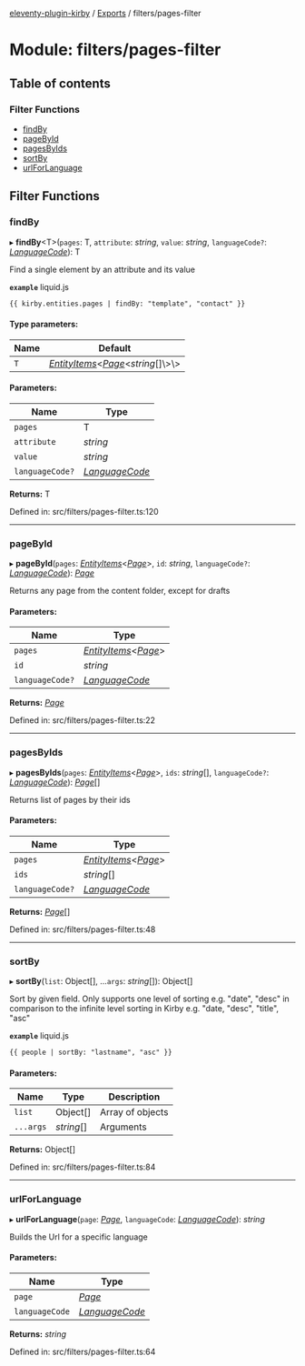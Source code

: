 [eleventy-plugin-kirby](../README.md) / [Exports](../modules.md) / filters/pages-filter

# Module: filters/pages-filter

## Table of contents

### Filter Functions

- [findBy](filters_pages_filter.md#findby)
- [pageById](filters_pages_filter.md#pagebyid)
- [pagesByIds](filters_pages_filter.md#pagesbyids)
- [sortBy](filters_pages_filter.md#sortby)
- [urlForLanguage](filters_pages_filter.md#urlforlanguage)

## Filter Functions

### findBy

▸ **findBy**<T\>(`pages`: T, `attribute`: *string*, `value`: *string*, `languageCode?`: [*LanguageCode*](models_language_model.md#languagecode)): T

Find a single element by an attribute and its value

**`example`** liquid.js
```html
{{ kirby.entities.pages | findBy: "template", "contact" }}
```

#### Type parameters:

Name | Default |
------ | ------ |
`T` | [*EntityItems*](../interfaces/models/kirby/kirby-model.entityitems.md)<[*Page*](../interfaces/models/kirby/page-model.page.md)<*string*[]\\>\\> |

#### Parameters:

Name | Type |
------ | ------ |
`pages` | T |
`attribute` | *string* |
`value` | *string* |
`languageCode?` | [*LanguageCode*](models_language_model.md#languagecode) |

**Returns:** T

Defined in: src/filters/pages-filter.ts:120

___

### pageById

▸ **pageById**(`pages`: [*EntityItems*](../interfaces/models/kirby/kirby-model.entityitems.md)<[*Page*](../interfaces/models/kirby/page-model.page.md)\>, `id`: *string*, `languageCode?`: [*LanguageCode*](models_language_model.md#languagecode)): [*Page*](../interfaces/models/kirby/page-model.page.md)

Returns any page from the content folder, except for drafts

#### Parameters:

Name | Type |
------ | ------ |
`pages` | [*EntityItems*](../interfaces/models/kirby/kirby-model.entityitems.md)<[*Page*](../interfaces/models/kirby/page-model.page.md)\> |
`id` | *string* |
`languageCode?` | [*LanguageCode*](models_language_model.md#languagecode) |

**Returns:** [*Page*](../interfaces/models/kirby/page-model.page.md)

Defined in: src/filters/pages-filter.ts:22

___

### pagesByIds

▸ **pagesByIds**(`pages`: [*EntityItems*](../interfaces/models/kirby/kirby-model.entityitems.md)<[*Page*](../interfaces/models/kirby/page-model.page.md)\>, `ids`: *string*[], `languageCode?`: [*LanguageCode*](models_language_model.md#languagecode)): [*Page*](../interfaces/models/kirby/page-model.page.md)[]

Returns list of pages by their ids

#### Parameters:

Name | Type |
------ | ------ |
`pages` | [*EntityItems*](../interfaces/models/kirby/kirby-model.entityitems.md)<[*Page*](../interfaces/models/kirby/page-model.page.md)\> |
`ids` | *string*[] |
`languageCode?` | [*LanguageCode*](models_language_model.md#languagecode) |

**Returns:** [*Page*](../interfaces/models/kirby/page-model.page.md)[]

Defined in: src/filters/pages-filter.ts:48

___

### sortBy

▸ **sortBy**(`list`: Object[], ...`args`: *string*[]): Object[]

Sort by given field. Only supports one level of sorting e.g. "date", "desc"
in comparison to the infinite level sorting in Kirby e.g. "date, "desc", "title", "asc"

**`example`** liquid.js
```html
{{ people | sortBy: "lastname", "asc" }}
```

#### Parameters:

Name | Type | Description |
------ | ------ | ------ |
`list` | Object[] | Array of objects   |
`...args` | *string*[] | Arguments   |

**Returns:** Object[]

Defined in: src/filters/pages-filter.ts:84

___

### urlForLanguage

▸ **urlForLanguage**(`page`: [*Page*](../interfaces/models/kirby/page-model.page.md), `languageCode`: [*LanguageCode*](models_language_model.md#languagecode)): *string*

Builds the Url for a specific language

#### Parameters:

Name | Type |
------ | ------ |
`page` | [*Page*](../interfaces/models/kirby/page-model.page.md) |
`languageCode` | [*LanguageCode*](models_language_model.md#languagecode) |

**Returns:** *string*

Defined in: src/filters/pages-filter.ts:64
